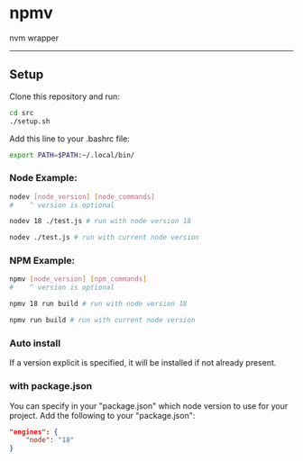 # npmv

nvm wrapper

---

## Setup
Clone this repository and run:
```bash
cd src
./setup.sh
```

Add this line to your .bashrc file:
```bash
export PATH=$PATH:~/.local/bin/
```

### Node Example:
```bash
nodev [node_version] [node_commands]
#    ^ version is optional
```

```bash
nodev 18 ./test.js # run with node version 18

nodev ./test.js # run with current node version
```

### NPM Example:
```bash
npmv [node_version] [npm_commands]
#    ^ version is optional
```

```bash
npmv 18 run build # run with node version 18

npmv run build # run with current node version
```

### Auto install
If a version explicit is specified, it will be installed if not already present.

### with package.json
You can specify in your "package.json" which node version to use for your project.
Add the following to your "package.json":

```JSON
"engines": {
    "node": "18"
}
```
